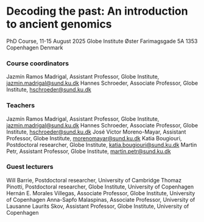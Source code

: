 # Decoding the past: An introduction to ancient genomics

PhD Course, 11-15 August 2025
Globe Institute
Øster Farimagsgade 5A 1353 Copenhagen Denmark

### Course coordinators
Jazmín Ramos Madrigal, Assistant Professor, Globe Institute, jazmin.madrigal@sund.ku.dk
Hannes Schroeder, Associate Professor, Globe Institute, hschroeder@sund.ku.dk

### Teachers
Jazmín Ramos Madrigal, Assistant Professor, Globe Institute, jazmin.madrigal@sund.ku.dk 
Hannes Schroeder, Associate Professor, Globe Institute, hschroeder@sund.ku.dk
José Victor Moreno-Mayar, Assistant Professor, Globe Institute, morenomayar@sund.ku.dk 
Katia Bougiouri, Postdoctoral researcher, Globe Institute, katia.bougiouri@sund.ku.dk
Martin Petr, Assistant Professor, Globe Institute, martin.petr@sund.ku.dk

### Guest lecturers
Will Barrie, Postdoctoral researcher, University of Cambridge
Thomaz Pinotti, Postdoctoral researcher, Globe Institute, University of Copenhagen 
Hernán E. Morales Villegas, Associate Professor, Globe Institute, University of Copenhagen 
Anna-Sapfo Malaspinas, Associate Professor, University of Lausanne
Laurits Skov, Assistant Professor, Globe Institute, University of Copenhagen
